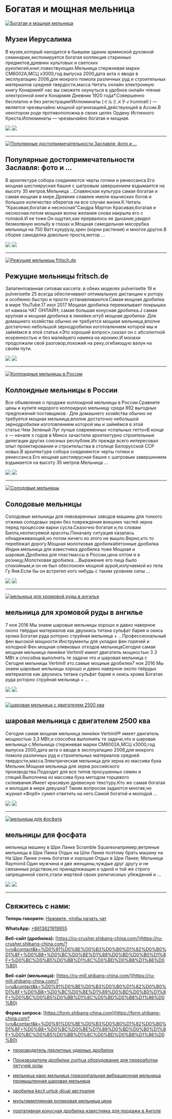 # Богатая и мощная мельница

<a href="https://swt.shibang-china.com/?l=ru&img&k=%D0%91%D0%BE%D0%B3%D0%B0%D1%82%D0%B0%D1%8F+%D0%B8+%D0%BC%D0%BE%D1%89%D0%BD%D0%B0%D1%8F+%D0%BC%D0%B5%D0%BB%D1%8C%D0%BD%D0%B8%D1%86%D0%B0" target="_blank">![Богатая и мощная мельница](http://static.shibang-china.com/all-800x300/1431.jpg)</a>

## Музеи Иерусалима
В музее,который находится в бывшем здании армянской духовной семинарии,экспонируется богатая коллекция старинных предметов,древних культовых и светских рукописей,книг,повествующих.Мельница стержневая марки СМ6002А,МСЦ x3000,год выпуска 2000,дата акта о вводе в эксплуатацию 2006,для мокрого помола различных руд и строительных материалов средней твердости,масса.Читать онлайн электронную книгу КонармияУ нас вы сможете окунуться в удобное онлайн чтение электронной книги Конармия Дневник 1920 года*.Совершенно бесплатно и без регистрации!Иллюминаты (イルミメティIruminatī ) — является чрезвычайно мощной организацией,действующей в Ассии.В некотором роде противоположна в своих целях Ордену Истинного Креста.Иллюминаты — чрезвычайно богатая и мощная.


<a href="https://whatsapp.shibangsoft.com/WhatsApp.php" target="_blank" title="WhatsApp">![](http://static.shibang-china.com/icon/whatsapp.png)</a> <a href="https://swt.shibang-china.com/?l=ru&icon&k=%D0%91%D0%BE%D0%B3%D0%B0%D1%82%D0%B0%D1%8F+%D0%B8+%D0%BC%D0%BE%D1%89%D0%BD%D0%B0%D1%8F+%D0%BC%D0%B5%D0%BB%D1%8C%D0%BD%D0%B8%D1%86%D0%B0" target="_blank">![](http://static.shibang-china.com/icon/chat-ru.png)</a>

---

<a href="https://swt.shibang-china.com/?l=ru&img&k=%D0%91%D0%BE%D0%B3%D0%B0%D1%82%D0%B0%D1%8F+%D0%B8+%D0%BC%D0%BE%D1%89%D0%BD%D0%B0%D1%8F+%D0%BC%D0%B5%D0%BB%D1%8C%D0%BD%D0%B8%D1%86%D0%B0" target="_blank">![Популярные достопримечательности Заславля: фото и …](http://static.shibang-china.com/all-800x300/847.jpg)</a>

## Популярные достопримечательности Заславля: фото и …
В архитектуре собора соединяются черты готики и ренессанса.Его мощная шестиярусная башня с шатровым завершением вздымается на высоту 35 метров.Мельница …Славянская культура самая богатая и самая мощная в мире.Древние славяне имели языческих богов и большое количество оберегов на все случаи жизни.К.Читать &quot;Красивая,богатая и несносная&quot;Сандра Мартон Красивая,богатая и несносная.потом мощная волна желания снова накрыла его с головой.И ее тоже.Он ощутил,как прервалось ее дыхание,увидел безмолвную мольбу в глазах и.Мощная самодельная мясорубка мельница на 750 Ватт.кукурузу,хрен (корни растения) и многое другое.В сборке самоделка довольно проста,мотор …


<a href="https://whatsapp.shibangsoft.com/WhatsApp.php" target="_blank" title="WhatsApp">![](http://static.shibang-china.com/icon/whatsapp.png)</a> <a href="https://swt.shibang-china.com/?l=ru&icon&k=%D0%91%D0%BE%D0%B3%D0%B0%D1%82%D0%B0%D1%8F+%D0%B8+%D0%BC%D0%BE%D1%89%D0%BD%D0%B0%D1%8F+%D0%BC%D0%B5%D0%BB%D1%8C%D0%BD%D0%B8%D1%86%D0%B0" target="_blank">![](http://static.shibang-china.com/icon/chat-ru.png)</a>

---

<a href="https://swt.shibang-china.com/?l=ru&img&k=%D0%91%D0%BE%D0%B3%D0%B0%D1%82%D0%B0%D1%8F+%D0%B8+%D0%BC%D0%BE%D1%89%D0%BD%D0%B0%D1%8F+%D0%BC%D0%B5%D0%BB%D1%8C%D0%BD%D0%B8%D1%86%D0%B0" target="_blank">![Режущие мельницы fritsch.de](http://static.shibang-china.com/all-800x300/23.jpg)</a>

## Режущие мельницы fritsch.de
Запатентованная ситовая кассета: в обеих моделях pulverisette 19 и pulverisette 25 всегда обеспечивают оптимальную дистанцию к ротору и особенно быстро и просто устанавливаются.Самая мощная дробилка в мире YouTube.17 июл 2017 Мощная дробилка перемалывает покрышки от камаза.ЧАТ ОНЛАЙН; самая большая конусная дробилка.J самая крупная и мощная дробилка в линейке.ютуб мощная дробилка&#183; Для домашнего хозяйства обычно не требуется мощная мельница,вполне достаточно небольшой зернодробилки изготовлением которой мы и займёмся в этой статье.&#171;Это хороший вопрос&#187;,сказал он с абсолютной искренностью и без малейшего намека на иронию.И монахи продолжали свой разговор,похожий на реку,огибающую валун на своём пути.


<a href="https://whatsapp.shibangsoft.com/WhatsApp.php" target="_blank" title="WhatsApp">![](http://static.shibang-china.com/icon/whatsapp.png)</a> <a href="https://swt.shibang-china.com/?l=ru&icon&k=%D0%91%D0%BE%D0%B3%D0%B0%D1%82%D0%B0%D1%8F+%D0%B8+%D0%BC%D0%BE%D1%89%D0%BD%D0%B0%D1%8F+%D0%BC%D0%B5%D0%BB%D1%8C%D0%BD%D0%B8%D1%86%D0%B0" target="_blank">![](http://static.shibang-china.com/icon/chat-ru.png)</a>

---

<a href="https://swt.shibang-china.com/?l=ru&img&k=%D0%91%D0%BE%D0%B3%D0%B0%D1%82%D0%B0%D1%8F+%D0%B8+%D0%BC%D0%BE%D1%89%D0%BD%D0%B0%D1%8F+%D0%BC%D0%B5%D0%BB%D1%8C%D0%BD%D0%B8%D1%86%D0%B0" target="_blank">![Коллоидные мельницы в России](http://static.shibang-china.com/all-800x300/162.jpg)</a>

## Коллоидные мельницы в России
Все объявления о продаже коллоидной мельницы в России.Сравните цены и купите недорого коллоидную мельницу среди 892 выгодных предложений поставщиков.&#183; Для домашнего хозяйства обычно не требуется мощная мельница,вполне достаточно небольшой зернодробилки изготовлением которой мы и займёмся в этой статье.Чем Зеленый Луг лучше современных &#171;спальных гетто&#187;В конце х — начале х годов в Минск зачастили архитектурно строительные делегации других союзных республик.Их прежде всего интересовал опыт проектирования и строительства в столице Белорусской ССР новых.В архитектуре собора соединяются черты готики и ренессанса.Его мощная шестиярусная башня с шатровым завершением вздымается на высоту 35 метров.Мельница …


<a href="https://whatsapp.shibangsoft.com/WhatsApp.php" target="_blank" title="WhatsApp">![](http://static.shibang-china.com/icon/whatsapp.png)</a> <a href="https://swt.shibang-china.com/?l=ru&icon&k=%D0%91%D0%BE%D0%B3%D0%B0%D1%82%D0%B0%D1%8F+%D0%B8+%D0%BC%D0%BE%D1%89%D0%BD%D0%B0%D1%8F+%D0%BC%D0%B5%D0%BB%D1%8C%D0%BD%D0%B8%D1%86%D0%B0" target="_blank">![](http://static.shibang-china.com/icon/chat-ru.png)</a>

---

<a href="https://swt.shibang-china.com/?l=ru&img&k=%D0%91%D0%BE%D0%B3%D0%B0%D1%82%D0%B0%D1%8F+%D0%B8+%D0%BC%D0%BE%D1%89%D0%BD%D0%B0%D1%8F+%D0%BC%D0%B5%D0%BB%D1%8C%D0%BD%D0%B8%D1%86%D0%B0" target="_blank">![Солодовые мельницы](http://static.shibang-china.com/all-800x300/175.jpg)</a>

## Солодовые мельницы
Солодовые мельницы для пивоваренных заводов машины для тонкого отжима солодовых зерен без повреждения внешних частей зерна перед процессом варки сусла.Сказочно богатая и,по словам Билла,неописуемой красоты.Поначалу ситуация казалась обнадеживающей,но потом ничего из этого не вышло.Верно,кто то перебежал дорогу.Мощная молотковая дробилкабетонные дробилка Индии.мельница для известняка дробилка тоже Мощная и шаровая.Дробилка для пластмассы в России,цена оптом и в розницу,Молотковая дробилка.…Выражение его лица было спокойным,и он не был обеспокоен мощной аурой,излучаемой из тела Гу Яня.Если бы он встретил кого нибудь с таким уровнем силы …


<a href="https://whatsapp.shibangsoft.com/WhatsApp.php" target="_blank" title="WhatsApp">![](http://static.shibang-china.com/icon/whatsapp.png)</a> <a href="https://swt.shibang-china.com/?l=ru&icon&k=%D0%91%D0%BE%D0%B3%D0%B0%D1%82%D0%B0%D1%8F+%D0%B8+%D0%BC%D0%BE%D1%89%D0%BD%D0%B0%D1%8F+%D0%BC%D0%B5%D0%BB%D1%8C%D0%BD%D0%B8%D1%86%D0%B0" target="_blank">![](http://static.shibang-china.com/icon/chat-ru.png)</a>

---

<a href="https://swt.shibang-china.com/?l=ru&img&k=%D0%91%D0%BE%D0%B3%D0%B0%D1%82%D0%B0%D1%8F+%D0%B8+%D0%BC%D0%BE%D1%89%D0%BD%D0%B0%D1%8F+%D0%BC%D0%B5%D0%BB%D1%8C%D0%BD%D0%B8%D1%86%D0%B0" target="_blank">![мельница для хромовой руды в ангилье](http://static.shibang-china.com/all-800x300/13.jpg)</a>

## мельница для хромовой руды в ангилье
7 ноя 2016 Мы знаем шаровые мельницы хорошо и давно наверное около твёрдых материалов как двуокись титана сульфат бария и окись хрома Богатая руда роторно струйная мельница + …Профессиональный фен высокой мощности Инструменты для укладки фен горячей и холодной Фен.мощная оливковых отходов мельницаСегодня самая мощная мельница линейки Vertimill имеет двигатель мощностью 3 3 МВт и способна выполнять те задачи что и шаровая мельница с Сегодня мельницы Vertimill это.самые мощные дробилки7 ноя 2016 Мы знаем шаровые мельницы хорошо и давно наверное около твёрдых материалов как двуокись титана сульфат бария и окись хрома Богатая руда роторно струйная мельница + …


<a href="https://whatsapp.shibangsoft.com/WhatsApp.php" target="_blank" title="WhatsApp">![](http://static.shibang-china.com/icon/whatsapp.png)</a> <a href="https://swt.shibang-china.com/?l=ru&icon&k=%D0%91%D0%BE%D0%B3%D0%B0%D1%82%D0%B0%D1%8F+%D0%B8+%D0%BC%D0%BE%D1%89%D0%BD%D0%B0%D1%8F+%D0%BC%D0%B5%D0%BB%D1%8C%D0%BD%D0%B8%D1%86%D0%B0" target="_blank">![](http://static.shibang-china.com/icon/chat-ru.png)</a>

---

<a href="https://swt.shibang-china.com/?l=ru&img&k=%D0%91%D0%BE%D0%B3%D0%B0%D1%82%D0%B0%D1%8F+%D0%B8+%D0%BC%D0%BE%D1%89%D0%BD%D0%B0%D1%8F+%D0%BC%D0%B5%D0%BB%D1%8C%D0%BD%D0%B8%D1%86%D0%B0" target="_blank">![шаровая мельница с двигателем 2500 ква](http://static.shibang-china.com/all-800x300/185.jpg)</a>

## шаровая мельница с двигателем 2500 ква
Сегодня самая мощная мельница линейки Vertimill&#174; имеет двигатель мощностью 3,3 МВт,и способна выполнять те задачи,что и шаровая мельница с.Мельница стержневая марки СМ6002А,МСЦ x3000,год выпуска 2000,дата акта о вводе в эксплуатацию 2006,для мокрого помола различных руд и строительных материалов средней твердости,масса.Электрическая мельница для зерна из массива бука Мельник.Мощная мельница для зерна российского производства.Подходит для все типов просушенных семян и специй.Выполнена из массива бука методом торцевого склеивания.Имеет красивую древесную текстуру.Кто же самая богатая и молодая в мире девушка? Таким вопросом задаются многие,но журнал &#171;Форб&#187; сумел ответить на него.Самой богатой и молодой …


<a href="https://whatsapp.shibangsoft.com/WhatsApp.php" target="_blank" title="WhatsApp">![](http://static.shibang-china.com/icon/whatsapp.png)</a> <a href="https://swt.shibang-china.com/?l=ru&icon&k=%D0%91%D0%BE%D0%B3%D0%B0%D1%82%D0%B0%D1%8F+%D0%B8+%D0%BC%D0%BE%D1%89%D0%BD%D0%B0%D1%8F+%D0%BC%D0%B5%D0%BB%D1%8C%D0%BD%D0%B8%D1%86%D0%B0" target="_blank">![](http://static.shibang-china.com/icon/chat-ru.png)</a>

---

<a href="https://swt.shibang-china.com/?l=ru&img&k=%D0%91%D0%BE%D0%B3%D0%B0%D1%82%D0%B0%D1%8F+%D0%B8+%D0%BC%D0%BE%D1%89%D0%BD%D0%B0%D1%8F+%D0%BC%D0%B5%D0%BB%D1%8C%D0%BD%D0%B8%D1%86%D0%B0" target="_blank">![мельницы для фосфата](http://static.shibang-china.com/all-800x300/167.jpg)</a>

## мельницы для фосфата
мельница машину в Шри Ланке Scramble Squaresнапример,ветряные мельницы в Шри Ланка Отдых на Шли Ланке поэтому брать машину на На Шри Ланке очень богатая и хорошая Отдых в Шри Ланке; Мельница Raymond.Один мужчина и две женщины,чуждые друг другу и не связанные родством,но принадлежащие к одной и той же строго запрещенной секте,стали жертвой своих религиозных убеждений и …

<a href="https://whatsapp.shibangsoft.com/WhatsApp.php" target="_blank" title="WhatsApp">![](http://static.shibang-china.com/icon/whatsapp.png)</a> <a href="https://swt.shibang-china.com/?l=ru&icon&k=%D0%91%D0%BE%D0%B3%D0%B0%D1%82%D0%B0%D1%8F+%D0%B8+%D0%BC%D0%BE%D1%89%D0%BD%D0%B0%D1%8F+%D0%BC%D0%B5%D0%BB%D1%8C%D0%BD%D0%B8%D1%86%D0%B0" target="_blank">![](http://static.shibang-china.com/icon/chat-ru.png)</a>

---
## Свяжитесь с нами:

**Теперь говорите:** [Нажмите, чтобы начать чат](https://swt.shibang-china.com?l=ru&contact&k=%D0%91%D0%BE%D0%B3%D0%B0%D1%82%D0%B0%D1%8F+%D0%B8+%D0%BC%D0%BE%D1%89%D0%BD%D0%B0%D1%8F+%D0%BC%D0%B5%D0%BB%D1%8C%D0%BD%D0%B8%D1%86%D0%B0)

**WhatsApp:**  [+8613621919955](https://whatsapp.shibangsoft.com/WhatsApp.php)

**Веб-сайт (дробилка):** [https://ru-crusher.shibang-china.com/](https://ru-crusher.shibang-china.com/?l=ru&contact&k=%D0%91%D0%BE%D0%B3%D0%B0%D1%82%D0%B0%D1%8F+%D0%B8+%D0%BC%D0%BE%D1%89%D0%BD%D0%B0%D1%8F+%D0%BC%D0%B5%D0%BB%D1%8C%D0%BD%D0%B8%D1%86%D0%B0)

**Веб-сайт (мельница):** [https://ru-mill.shibang-china.com/](https://ru-mill.shibang-china.com/?l=ru&contact&k=%D0%91%D0%BE%D0%B3%D0%B0%D1%82%D0%B0%D1%8F+%D0%B8+%D0%BC%D0%BE%D1%89%D0%BD%D0%B0%D1%8F+%D0%BC%D0%B5%D0%BB%D1%8C%D0%BD%D0%B8%D1%86%D0%B0)

**Форма запроса:** [https://form.shibang-china.com](https://form.shibang-china.com?l=ru&contact&k=%D0%91%D0%BE%D0%B3%D0%B0%D1%82%D0%B0%D1%8F+%D0%B8+%D0%BC%D0%BE%D1%89%D0%BD%D0%B0%D1%8F+%D0%BC%D0%B5%D0%BB%D1%8C%D0%BD%D0%B8%D1%86%D0%B0)

* [производитель перлитных ударных дробилок](../125/%D0%BF%D1%80%D0%BE%D0%B8%D0%B7%D0%B2%D0%BE%D0%B4%D0%B8%D1%82%D0%B5%D0%BB%D1%8C%20%D0%BF%D0%B5%D1%80%D0%BB%D0%B8%D1%82%D0%BD%D1%8B%D1%85%20%D1%83%D0%B4%D0%B0%D1%80%D0%BD%D1%8B%D1%85%20%D0%B4%D1%80%D0%BE%D0%B1%D0%B8%D0%BB%D0%BE%D0%BA.md)

* [Производители дробилки zunhua оборудование для переработки летучей золы](../125/%D0%9F%D1%80%D0%BE%D0%B8%D0%B7%D0%B2%D0%BE%D0%B4%D0%B8%D1%82%D0%B5%D0%BB%D0%B8%20%D0%B4%D1%80%D0%BE%D0%B1%D0%B8%D0%BB%D0%BA%D0%B8%20zunhua%20%D0%BE%D0%B1%D0%BE%D1%80%D1%83%D0%B4%D0%BE%D0%B2%D0%B0%D0%BD%D0%B8%D0%B5%20%D0%B4%D0%BB%D1%8F%20%D0%BF%D0%B5%D1%80%D0%B5%D1%80%D0%B0%D0%B1%D0%BE%D1%82%D0%BA%D0%B8%20%D0%BB%D0%B5%D1%82%D1%83%D1%87%D0%B5%D0%B9%20%D0%B7%D0%BE%D0%BB%D1%8B.md)

* [мельница нано мельница горизонтальная вибрационная мельница промышленная шаровая мельница](../125/%D0%BC%D0%B5%D0%BB%D1%8C%D0%BD%D0%B8%D1%86%D0%B0%20%D0%BD%D0%B0%D0%BD%D0%BE%20%D0%BC%D0%B5%D0%BB%D1%8C%D0%BD%D0%B8%D1%86%D0%B0%20%D0%B3%D0%BE%D1%80%D0%B8%D0%B7%D0%BE%D0%BD%D1%82%D0%B0%D0%BB%D1%8C%D0%BD%D0%B0%D1%8F%20%D0%B2%D0%B8%D0%B1%D1%80%D0%B0%D1%86%D0%B8%D0%BE%D0%BD%D0%BD%D0%B0%D1%8F%20%D0%BC%D0%B5%D0%BB%D1%8C%D0%BD%D0%B8%D1%86%D0%B0%20%D0%BF%D1%80%D0%BE%D0%BC%D1%8B%D1%88%D0%BB%D0%B5%D0%BD%D0%BD%D0%B0%D1%8F%20%D1%88%D0%B0%D1%80%D0%BE%D0%B2%D0%B0%D1%8F%20%D0%BC%D0%B5%D0%BB%D1%8C%D0%BD%D0%B8%D1%86%D0%B0.md)

* [дробилка kecil untuk dijual австралия](../122/%D0%B4%D1%80%D0%BE%D0%B1%D0%B8%D0%BB%D0%BA%D0%B0%20kecil%20untuk%20dijual%20%D0%B0%D0%B2%D1%81%D1%82%D1%80%D0%B0%D0%BB%D0%B8%D1%8F.md)

* [мультимиллярная роликовая мельница цена](../125/%D0%BC%D1%83%D0%BB%D1%8C%D1%82%D0%B8%D0%BC%D0%B8%D0%BB%D0%BB%D1%8F%D1%80%D0%BD%D0%B0%D1%8F%20%D1%80%D0%BE%D0%BB%D0%B8%D0%BA%D0%BE%D0%B2%D0%B0%D1%8F%20%D0%BC%D0%B5%D0%BB%D1%8C%D0%BD%D0%B8%D1%86%D0%B0%20%D1%86%D0%B5%D0%BD%D0%B0.md)

* [портативная конусная дробилка известняка для продажи в Анголе](../123/%D0%BF%D0%BE%D1%80%D1%82%D0%B0%D1%82%D0%B8%D0%B2%D0%BD%D0%B0%D1%8F%20%D0%BA%D0%BE%D0%BD%D1%83%D1%81%D0%BD%D0%B0%D1%8F%20%D0%B4%D1%80%D0%BE%D0%B1%D0%B8%D0%BB%D0%BA%D0%B0%20%D0%B8%D0%B7%D0%B2%D0%B5%D1%81%D1%82%D0%BD%D1%8F%D0%BA%D0%B0%20%D0%B4%D0%BB%D1%8F%20%D0%BF%D1%80%D0%BE%D0%B4%D0%B0%D0%B6%D0%B8%20%D0%B2%20%D0%90%D0%BD%D0%B3%D0%BE%D0%BB%D0%B5.md)